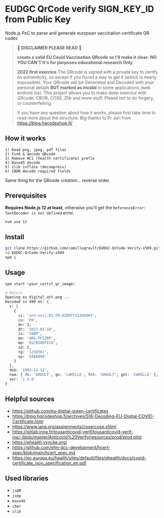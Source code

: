 # EUDGC QrCode verify SIGN_KEY_ID from Public Key

Node.js PoC to parse and generate european vaccination certificate QR codes

> 🛑 **DISCLAIMER PLEASE READ** 🛑
>
> **create a valid EU Covid Vaccination QRcode so I'll make it clear: NO YOU CAN'T It's for purposes educational research Only**.
>
>
> **2022 first exercice**
> The QRcode is signed with a private key to certify its authenticity, so except if you found a way to get it (which is nearly impossible). Your QRcode will be Generated and Decoded with your personal details **BUT marked as invalid** in some applications (web android ios).
This project allows you to make deep exercice with QRcode, CBOR, COSE, Zlib and more stuff. Please not to do forgery, or counterfeiting.
>
> If you have any question about how it works, please first take time to read more about the structure.
> Big thanks to Pr Jari from https://blog.hqcodeshop.fi/

## How it works

```
1) Read png, jpeg, pdf files
2) Find & decode QRcode
3) Remove HC1 (health certificate) prefix
4) Base45 decode
5) zlib inflate (decompress)
6) CBOR decode required fields
```

Same thing for the QRcode creation... reverse order.

## Prerequisites

**Requires Node.js 12 at least**, otherwise you'll get the `ReferenceError: TextDecoder is not defined` error.

```bash
nvm use 12
```

## Install

```bash
git clone https://github.com/camillegroult/EUDGC-QrCode-Verify-x509.git
cd EUDGC-QrCode-Verify-x509
npm i
```

## Usage

```bash
npm start <your_certif_qr_image>

# Return
Opening eu_digital_att.png ...
Decoded in 499 ms: {
  v: [
    {
      ci: 'urn:uvci:01:FR:AZERTY123456#7',
      co: 'FR',
      dn: 2,
      dt: '2022-01-10',
      is: 'CNAM',
      ma: 'ORG-PFIZER',
      mp: 'EU/BIONTECH',
      sd: 2,
      tg: '1234567',
      vp: 'XXAA000'
    }
  ],
  dob: '1993-12-12',
  nam: { fn: 'GROULT', gn: 'CAMILLE', fnt: 'GROULT', gnt: 'CAMILLE' },
  ver: '1.3.0'
}
```

## Helpful sources
- https://github.com/eu-digital-green-certificates
- https://blog.hqcodeshop.fi/archives/516-Decoding-EU-Digital-COVID-Certificate.html
- https://www.iana.org/assignments/cose/cose.xhtml
- https://gitlab.inria.fr/tousanticovid-verif/tousanticovid-verif-ios/-/blob/master/Anticovid%20Verify/resources/prod/prod.plist
- https://ehealth.vyncke.org/
- https://github.com/ehn-dcc-development/hcert-spec/blob/main/hcert_spec.md
- https://ec.europa.eu/health/sites/default/files/ehealth/docs/covid-certificate_json_specification_en.pdf

## Used libraries

- `jsQR`
- `jimp`
- `base45`
- `cbor`
- `zlib`
